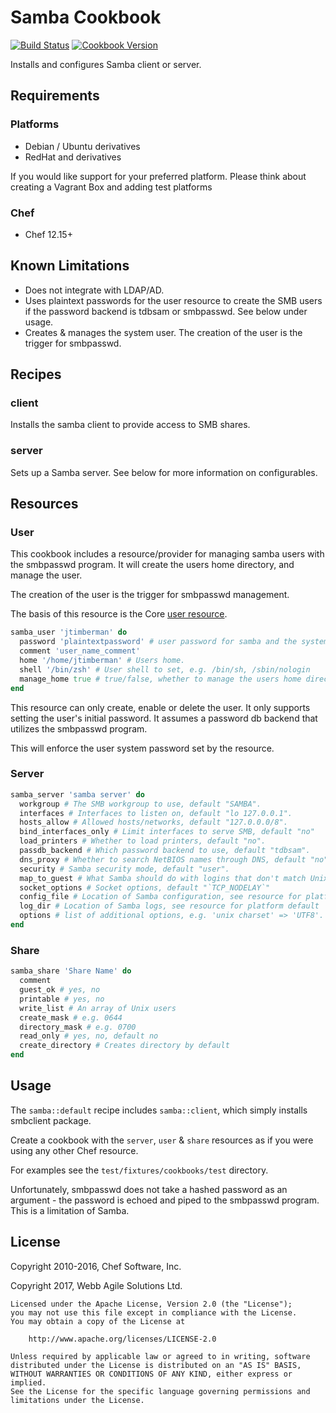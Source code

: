 # Samba Cookbook

[![Build Status](https://travis-ci.org/sous-chefs/samba.svg?branch=master)](https://travis-ci.org/sous-chefs/samba) [![Cookbook Version](https://img.shields.io/cookbook/v/samba.svg)](https://supermarket.chef.io/cookbooks/samba)

Installs and configures Samba client or server.

## Requirements

### Platforms

- Debian / Ubuntu derivatives
- RedHat and derivatives

If you would like support for your preferred platform. Please think about creating a Vagrant Box and adding test platforms

### Chef

- Chef 12.15+

## Known Limitations

- Does not integrate with LDAP/AD.
- Uses plaintext passwords for the user resource to create the SMB users if the password backend is tdbsam or smbpasswd. See below under usage.
- Creates & manages the system user. The creation of the user is the trigger for smbpasswd.

## Recipes

### client

Installs the samba client to provide access to SMB shares.

### server

Sets up a Samba server. See below for more information on configurables.

## Resources

### User

This cookbook includes a resource/provider for managing samba users with the smbpasswd program. It will create the users home directory, and manage the user.

The creation of the user is the trigger for smbpasswd management.

The basis of this resource is the Core [user resource].


```ruby
samba_user 'jtimberman' do
  password 'plaintextpassword' # user password for samba and the system
  comment 'user_name_comment'
  home '/home/jtimberman' # Users home.
  shell '/bin/zsh' # User shell to set, e.g. /bin/sh, /sbin/nologin
  manage_home true # true/false, whether to manage the users home directory location
end
```

This resource can only create, enable or delete the user. It only supports setting the user's initial password. It assumes a password db backend that utilizes the smbpasswd program.

This will enforce the user system password set by the resource.

### Server

```ruby
samba_server 'samba server' do
  workgroup # The SMB workgroup to use, default "SAMBA".
  interfaces # Interfaces to listen on, default "lo 127.0.0.1".
  hosts_allow # Allowed hosts/networks, default "127.0.0.0/8".
  bind_interfaces_only # Limit interfaces to serve SMB, default "no"
  load_printers # Whether to load printers, default "no".
  passdb_backend # Which password backend to use, default "tdbsam".
  dns_proxy # Whether to search NetBIOS names through DNS, default "no".
  security # Samba security mode, default "user".
  map_to_guest # What Samba should do with logins that don't match Unix users, default "Bad User".
  socket_options # Socket options, default "`TCP_NODELAY`"
  config_file # Location of Samba configuration, see resource for platform default
  log_dir # Location of Samba logs, see resource for platform default
  options # list of additional options, e.g. 'unix charset' => 'UTF8'.
end
```

### Share

```ruby
samba_share 'Share Name' do
  comment
  guest_ok # yes, no
  printable # yes, no
  write_list # An array of Unix users
  create_mask # e.g. 0644
  directory_mask # e.g. 0700
  read_only # yes, no, default no
  create_directory # Creates directory by default
end
```

## Usage

The `samba::default` recipe includes `samba::client`, which simply installs smbclient package.

Create a cookbook with the `server`, `user` & `share` resources as if you were using any other Chef resource.

For examples see the `test/fixtures/cookbooks/test` directory.

Unfortunately, smbpasswd does not take a hashed password as an argument - the password is echoed and piped to the smbpasswd program. This is a limitation of Samba.

## License

Copyright 2010-2016, Chef Software, Inc.

Copyright 2017, Webb Agile Solutions Ltd.

```text
Licensed under the Apache License, Version 2.0 (the "License");
you may not use this file except in compliance with the License.
You may obtain a copy of the License at

    http://www.apache.org/licenses/LICENSE-2.0

Unless required by applicable law or agreed to in writing, software
distributed under the License is distributed on an "AS IS" BASIS,
WITHOUT WARRANTIES OR CONDITIONS OF ANY KIND, either express or implied.
See the License for the specific language governing permissions and
limitations under the License.
```

[user resource]: https://docs.chef.io/resource_user.html

